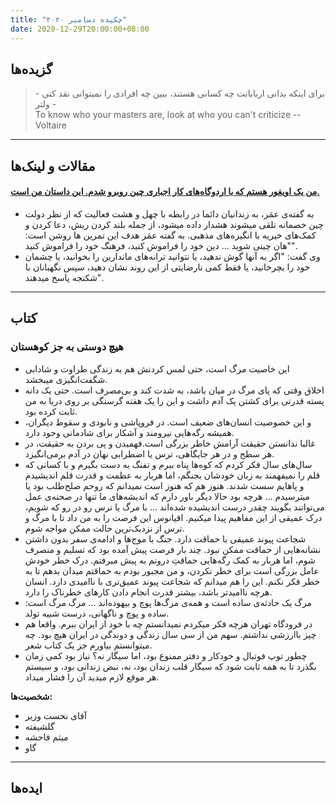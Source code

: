```yaml
---
title: "چکیده دسامبر ۲۰۲۰"
date: 2020-12-29T20:00:00+08:00
---
```


## گزیده‌ها
> برای اینکه بدانی اربابانت چه کسانی هستند، ببین چه افرادی را نمیتوانی نقد کنی -- ولتر  
> To know who your masters are, look at who you can't criticize -- Voltaire

---

## مقالات و لینک‌ها

#### [من یک اویغور هستم که با اردوگاه‌های کار اجباری چین روبرو شدم. این داستان من است.](https://www.varsity.co.uk/interviews/19990)
-  به گفته‌ی عمَر، به زندانیان دائما در رابطه با چهل و هشت فعالیت که از نظر دولت چین خصمانه تلقی میشوند هشدار داده میشود، از جمله بلند کردن ریش، دعا کردن و کمک‌های خیریه با انگیزه‌های مذهبی. به گفته عمَر هدف این تمرین ها روشن است: "هان چینی شوید ... دین خود را فراموش کنید، فرهنگ خود را فراموش کنید".
- وی گفت: "اگر به آنها گوش ندهید، یا نتوانید ترانه‌های ماندارین را بخوانید، یا چشمان خود را بچرخانید، یا فقط کمی نارضایتی از این روند نشان دهید، سپس نگهبانان با شکنجه پاسخ میدهند".

---

## کتاب

### هیچ دوستی به جز کوهستان
- این خاصیت مرگ است، حتی لمس کردنش هم به زندگی طراوت و شادابی شگفت‌انگیزی میبخشد.
- اخلاق وقتی که پای مرگ در میان باشد، به شدت کند و بی‌مصرف است. حتی یک دانه پسته قدرتی برای کشتن یک آدم داشت و این را یک هفته گرسنگی بر روی دریا به من ثابت کرده بود.
- و این خصوصیت انسان‌های ضعیف است. در فروپاشی و نابودی و سقوط دیگران، همیشه رگه‌هایی نیرومند و آشکار برای شادمانی وجود دارد.
- غالبا ندانستن حقیقت آرامش خاطر بزرگی است.فهمیدن و پی بردن به حقیقت، در هر سطح و در هر جایگاهی، ترس یا اضطرابی نهان در آدم بر‌می‌انگیزد.
- سال‌های سال فکر کردم که کوه‌ها پناه ببرم و تفنگ به دست بگیرم و با کسانی که قلم را نمیفهمند به زبان خودشان بجنگم، اما هربار به عظمت و قدرت قلم اندیشیدم و پاهایم سست شدند. هنوز هم که هنوز است نمیدانم که روحم صلح‌طلب بود یا میترسیدم ... هرچه بود حالا دیگر باور دارم که اندیشه‌های ما تنها در صحنه‌ی عمل می‌توانند بگویند چقدر درست اندیشیده شده‌اند ... با مرگ یا ترس رو در رو که شویم، درک عمیقی از این مفاهیم پیدا میکنیم. اقیانوس این فرصت را به من داد تا با مرگ و ترس از نزدیک‌ترین حالت ممکن مواجه شوم.
- شجاعت پیوند عمیقی با حماقت دارد. جنگ با موج‌ها و ادامه‌ی سفر بدون داشتن نشانه‌هایی از حماقت ممکن نبود. چند بار فرصت پیش آمده بود که تسلیم و منصرف شوم، اما هربار به کمک رگه‌هایی حماقتِ درونم به پیش میرفتم. درک خطر خودش عامل بزرگی است برای خطر نکردن، و من مجبور بودم به حماقتم میدان بدهم تا به خطر فکر نکنم. این را هم میدانم که شجاعت پیوند عمیق‌تری با ناامیدی دارد. انسان هرچه ناامیدتر باشد، بیشتر قدرت انجام دادن کارهای خطرناک را دارد.
- مرگ یک حادثه‌ی ساده است و همه‌ی مرگ‌ها پوچ و بیهوده‌اند ... مرگ مرگ است: ساده و پوچ و ناگهانی، درست شبیه تولد.
- در فرودگاه تهران هرچه فکر میکردم نمیدانستم چه با خود از ایران ببرم. واقعا هم چیز باارزشی نداشتم. سهم من از سی سال زندگی و دوندگی در ایران هیچ بود. چه میتوانستم بیاورم جز یک کتاب شعر.
- چطور توپ فوتبال و خودکار و دفتر ممنوع بود، اما سیگار نه؟ نیاز بود کمی زمان بگذرد تا به همه ثابت شود که سیگار قلب زندان بود، نه، نبض زندانی بود، و سیستم هر موقع لازم میدید آن را فشار میداد.

**شخصیت‌ها:**
- آقای نخست وزیر
- گلشیفته
- میثم فاحشه
- گاو


---

## ایده‌ها

